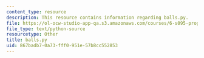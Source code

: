 ```yaml
---
content_type: resource
description: This resource contains information regarding balls.py.
file: https://ol-ocw-studio-app-qa.s3.amazonaws.com/courses/6-s095-programming-for-the-puzzled-january-iap-2018/867badb70a73fff0951e57b8cc552853_balls.py
file_type: text/python-source
resourcetype: Other
title: balls.py
uid: 867badb7-0a73-fff0-951e-57b8cc552853
---
```

